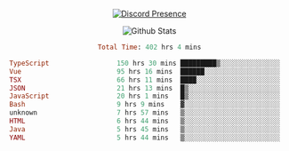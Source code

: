 <!DOCTYPE html>
<body>
<div align="center">

  [![Discord Presence](https://lanyard.cnrad.dev/api/576097150359044106)](https://discord.com/users/576097150359044106)
  
  ![Github Stats](https://github-readme-stats.vercel.app/api?username=verycrunchy&show_icons=true&theme=radical)

<!--START_SECTION:waka-->

```ruby
Total Time: 402 hrs 4 mins

TypeScript                 150 hrs 30 mins █████████▒░░░░░░░░░░░░░░░   37.44 %
Vue                        95 hrs 16 mins  ██████░░░░░░░░░░░░░░░░░░░   23.70 %
TSX                        66 hrs 11 mins  ████░░░░░░░░░░░░░░░░░░░░░   16.47 %
JSON                       21 hrs 13 mins  █▒░░░░░░░░░░░░░░░░░░░░░░░   05.28 %
JavaScript                 20 hrs 1 mins   █▒░░░░░░░░░░░░░░░░░░░░░░░   04.98 %
Bash                       9 hrs 9 mins    ▓░░░░░░░░░░░░░░░░░░░░░░░░   02.28 %
unknown                    7 hrs 57 mins   ▒░░░░░░░░░░░░░░░░░░░░░░░░   01.98 %
HTML                       6 hrs 44 mins   ▒░░░░░░░░░░░░░░░░░░░░░░░░   01.68 %
Java                       5 hrs 45 mins   ▒░░░░░░░░░░░░░░░░░░░░░░░░   01.43 %
YAML                       5 hrs 44 mins   ▒░░░░░░░░░░░░░░░░░░░░░░░░   01.43 %
```

<!--END_SECTION:waka-->
</div>
</body>
</html>

